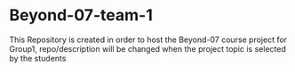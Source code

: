 # Beyond-07-team-1
This Repository is created in order to host the Beyond-07 course project for Group1, repo/description will be changed when the project topic is selected by the students
